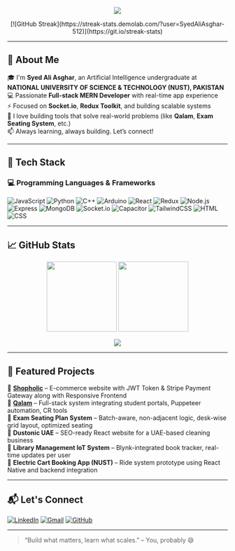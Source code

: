 <!-- Banner -->
<p align="center">
  <img src="https://readme-typing-svg.demolab.com/?lines=Hi,+I'm+Syed+Ali+Asghar!;Full-stack+MERN+Developer;AI+Student+@+NUST;Open-source+enthusiast&center=true&width=800&height=45&font=Fira%20Code&pause=1000&color=F97316&vCenter=true" />
</p>

<p align="center">
  [![GitHub Streak](https://streak-stats.demolab.com/?user=SyedAliAsghar-512)](https://git.io/streak-stats)
</p>

---

## 👋 About Me

🎓 I'm **Syed Ali Asghar**, an Artificial Intelligence undergraduate at **NATIONAL UNIVERSITY OF SCIENCE & TECHNOLOGY (NUST), PAKISTAN**  
💻 Passionate **Full-stack MERN Developer** with real-time app experience  
⚡ Focused on **Socket.io**, **Redux Toolkit**, and building scalable systems  
🔭 I love building tools that solve real-world problems (like **Qalam**, **Exam Seating System**, etc.)  
📫 Always learning, always building. Let’s connect!

---

## 🧠 Tech Stack

### 💻 Programming Languages & Frameworks

![JavaScript](https://img.shields.io/badge/-JavaScript-F7DF1E?style=for-the-badge&logo=javascript&logoColor=black)
![Python](https://img.shields.io/badge/-Python-3776AB?style=for-the-badge&logo=python&logoColor=white)
![C++](https://img.shields.io/badge/-C++-00599C?style=for-the-badge&logo=c%2B%2B&logoColor=white)
![Arduino](https://img.shields.io/badge/-Arduino-00979D?style=for-the-badge&logo=arduino&logoColor=white)
![React](https://img.shields.io/badge/-React-61DAFB?style=for-the-badge&logo=react&logoColor=black)
![Redux](https://img.shields.io/badge/-Redux-764ABC?style=for-the-badge&logo=redux&logoColor=white)
![Node.js](https://img.shields.io/badge/-Node.js-339933?style=for-the-badge&logo=nodedotjs&logoColor=white)
![Express](https://img.shields.io/badge/-Express-000000?style=for-the-badge&logo=express&logoColor=white)
![MongoDB](https://img.shields.io/badge/-MongoDB-47A248?style=for-the-badge&logo=mongodb&logoColor=white)
![Socket.io](https://img.shields.io/badge/-Socket.io-010101?style=for-the-badge&logo=socket.io&logoColor=white)
![Capacitor](https://img.shields.io/badge/-Capacitor-119EFF?style=for-the-badge&logo=capacitor&logoColor=white)
![TailwindCSS](https://img.shields.io/badge/-Tailwind-06B6D4?style=for-the-badge&logo=tailwindcss&logoColor=white)
![HTML](https://img.shields.io/badge/-HTML5-E34F26?style=for-the-badge&logo=html5&logoColor=white)
![CSS](https://img.shields.io/badge/-CSS3-1572B6?style=for-the-badge&logo=css3)

---

## 📈 GitHub Stats

<p align="center">
  <img src="https://github-readme-stats.vercel.app/api?username=SyedAliAsghar-512&show_icons=true&theme=radical&hide=prs" height="160" />
  <img src="https://github-readme-stats.vercel.app/api/top-langs/?username=SyedAliAsghar-512&layout=compact&theme=radical" height="160"/>
</p>

<p align="center">
 <img src="https://streak-stats.demolab.com?user=SyedAliAsghar-512&theme=dark" />
</p>

---

## 💼 Featured Projects

🔹 [**Shopholic**](https://github.com/SyedAliAsghar-512/shopholic) – E-commerce website with JWT Token & Stripe Payment Gateway along with Responsive Frontend  
🔹 [**Qalam**](https://github.com/SyedAliAsghar-512/qalam) – Full-stack system integrating student portals, Puppeteer automation, CR tools  
🔹 **Exam Seating Plan System** – Batch-aware, non-adjacent logic, desk-wise grid layout, optimized seating  
🔹 **Dustonic UAE** – SEO-ready React website for a UAE-based cleaning business  
🔹 **Library Management IoT System** – Blynk-integrated book tracker, real-time updates per user  
🔹 **Electric Cart Booking App (NUST)** – Ride system prototype using React Native and backend integration

---

## 📬 Let's Connect

[![LinkedIn](https://img.shields.io/badge/-LinkedIn-0077B5?style=flat&logo=linkedin&logoColor=white)](https://www.linkedin.com/in/syed-ali-asghar-b89439291/)
[![Gmail](https://img.shields.io/badge/-Email-D14836?style=flat&logo=gmail&logoColor=white)](mailto:aligee512@gmail.com)
[![GitHub](https://img.shields.io/badge/-GitHub-181717?style=flat&logo=github&logoColor=white)](https://github.com/SyedAliAsghar-512)

---

> “Build what matters, learn what scales.” – You, probably 😄
